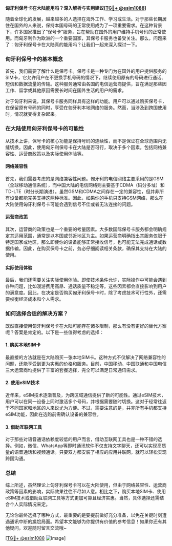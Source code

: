 **匈牙利保号卡在大陆能用吗？深入解析与实用建议[[TG💪+ @esim1088](https://t.me/s/esim1088)]**

随着全球化的发展，越来越多的人选择在海外工作、学习或生活。对于那些长期居住在国外的人来说，保持本国号码的正常使用成为了一项重要需求。在这种背景下，许多国家推出了“保号卡”服务，旨在帮助在国外的用户维持手机号码的正常使用。而匈牙利作为欧洲的一个重要国家，其保号卡服务也备受关注。那么，问题来了：匈牙利保号卡在大陆真的能用吗？让我们一起来深入探讨一下。

### 匈牙利保号卡的基本概念

首先，我们需要了解什么是保号卡。保号卡是一种专门为在国外的用户提供服务的SIM卡，它允许用户在不更换手机号码的情况下，继续使用原有的号码进行通话、短信和数据流量的传输。这种服务通常由各国的电信运营商提供，旨在满足那些因工作、留学或其他原因需要长时间在国外生活的用户的需求。

对于匈牙利来说，其保号卡服务同样具有这样的功能。用户可以通过购买保号卡，在保留原有号码的同时，享受在匈牙利本地网络的服务。然而，当涉及到跨国使用时，情况就变得复杂起来。

### 在大陆使用匈牙利保号卡的可能性

从技术上讲，保号卡的核心功能是保持号码的连续性，而不是保证在全球范围内无缝切换。因此，使用匈牙利保号卡在大陆是否可行，取决于多个因素，包括网络兼容性、运营商政策以及实际使用体验等。

#### 网络兼容性

首先，我们需要考虑的是网络兼容性问题。匈牙利的电信网络主要采用的是GSM（全球移动通信系统），而中国大陆的电信网络则主要基于CDMA（码分多址）和TD-LTE（时分长期演进）。虽然GSM和CDMA之间存在一定的兼容性，但并非所有设备都能完美支持这两种标准。因此，如果你的手机只支持GSM网络，那么在大陆使用匈牙利保号卡可能会遇到信号不佳或者无法连接的问题。

#### 运营商政策

其次，运营商的政策也是一个重要的考量因素。大多数国际保号卡服务都会明确规定其适用范围，通常是以本国或邻近地区为主。如果运营商明确指出其服务仅限于特定国家或地区，那么即使你的设备能够正常接收信号，也可能无法完成通话或数据传输。因此，在购买保号卡之前，务必仔细阅读相关条款，确保其支持在大陆的使用。

#### 实际使用体验

最后，我们还需要关注实际使用体验。即使技术条件允许，实际操作中可能会遇到各种问题，比如漫游费用高昂、通话质量不稳定等。这些因素都会直接影响到用户的满意度。因此，在决定是否购买匈牙利保号卡时，除了考虑技术可行性外，还需要权衡经济成本和个人需求。

### 如何选择合适的解决方案？

既然直接使用匈牙利保号卡在大陆可能存在诸多限制，那么有没有更好的替代方案呢？答案是肯定的。以下是一些值得考虑的选择：

#### 1. 购买本地SIM卡

最直接的方法就是在大陆购买一张本地SIM卡。这种方式不仅解决了网络兼容性的问题，还能享受到更为实惠的价格和服务。目前，中国移动、中国联通和中国电信三大运营商均提供了丰富的套餐选择，完全可以满足日常通讯需求。

#### 2. 使用eSIM技术

近年来，eSIM技术逐渐普及，为跨区域通信提供了新的可能性。通过eSIM技术，用户可以在同一设备上同时激活多个号码，并根据需要随时切换。这对于经常往返于不同国家和地区的人来说尤为方便。不过，需要注意的是，并非所有手机都支持eSIM功能，因此在选购前需确认设备的兼容性。

#### 3. 借助互联网工具

对于那些对语音通话依赖度较低的用户而言，借助互联网工具也是一种不错的选择。例如，微信、WhatsApp等即时通讯软件不仅支持文字聊天，还可以实现高质量的语音通话和视频通话。只要双方都安装了相应的应用并联网，就可以轻松实现跨国沟通。

### 总结

综上所述，虽然理论上匈牙利保号卡可以在大陆使用，但由于网络兼容性、运营商政策等因素的影响，实际效果往往不尽如人意。相比之下，购买本地SIM卡、使用eSIM技术或借助互联网工具等方式更加可靠且经济实惠。当然，具体选择还需结合个人实际情况来定。

无论你最终选择了哪种方式，最重要的是要提前做好充分准备，以免在关键时刻遭遇通讯中断的尴尬局面。希望本文能够为你提供有价值的参考信息！如果你还有其他疑问，欢迎随时留言交流哦~

[[TG💪+ @esim1088](https://t.me/s/esim1088) ![Image](https://i.postimg.cc/4NQfJmqS/Snipaste-2025-05-13-00-14-12.png)]